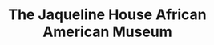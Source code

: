 ---
layout: repo
title: "The Jaqueline House African American Museum"
id: 23755
permalink: repos/23755/
---